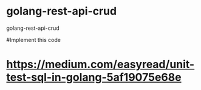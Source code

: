 # golang-rest-api-crud
golang-rest-api-crud

#Implement this code
# https://medium.com/easyread/unit-test-sql-in-golang-5af19075e68e
